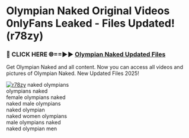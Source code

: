 # Olympian Naked Original Videos 0nlyFans Leaked - Files Updated! (r78zy)

<h3>🔴 CLICK HERE 🌐==►► <a href="https://tinyurl.com/up5wt9bj" rel="nofollow">Olympian Naked Updated Files</a></h3>

Get Olympian Naked and all content. Now you can access all videos and pictures of Olympian Naked. New Updated Files 2025!

[![r78zy](https://i.imgur.com/ABiUzMV.gif)](https://tinyurl.com/up5wt9bj)
naked olympians<br>
olympians naked<br>
female olympians naked<br>
naked male olympians<br>
naked olympian<br>
naked women olympians<br>
male olympians naked<br>
naked olympian men